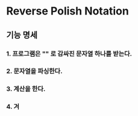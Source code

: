 # Reverse Polish Notation
## 기능  명세
### 1. 프로그램은 "" 로 감싸진 문자열 하나를 받는다.
### 2. 문자열을 파싱한다.
### 3. 계산을 한다.
### 4. 겨